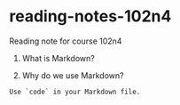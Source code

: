 # reading-notes-102n4
Reading note for course 102n4


1. What is Markdown?

2. Why do we use Markdown?

``Use `code` in your Markdown file.``

